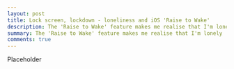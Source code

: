 ```yaml
---
layout: post
title: Lock screen, lockdown - loneliness and iOS 'Raise to Wake'
description: The 'Raise to Wake' feature makes me realise that I'm lonely
summary: The 'Raise to Wake' feature makes me realise that I'm lonely
comments: true
---
```

Placeholder